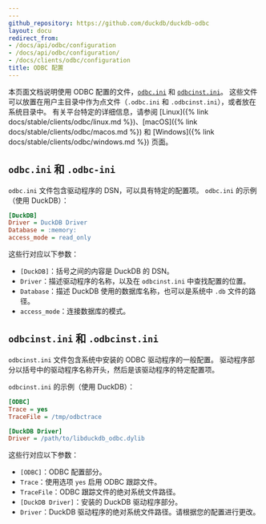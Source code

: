 ```yaml
---
---
github_repository: https://github.com/duckdb/duckdb-odbc
layout: docu
redirect_from:
- /docs/api/odbc/configuration
- /docs/api/odbc/configuration/
- /docs/clients/odbc/configuration
title: ODBC 配置
---
```


本页面文档说明使用 ODBC 配置的文件，[`odbc.ini`](#odbcini-and-odbcini) 和 [`odbcinst.ini`](#odbcinstini-and-odbcinstini)。
这些文件可以放置在用户主目录中作为点文件（`.odbc.ini` 和 `.odbcinst.ini`），或者放在系统目录中。
有关平台特定的详细信息，请参阅 [Linux]({% link docs/stable/clients/odbc/linux.md %})、[macOS]({% link docs/stable/clients/odbc/macos.md %}) 和 [Windows]({% link docs/stable/clients/odbc/windows.md %}) 页面。

## `odbc.ini` 和 `.odbc-ini`

`odbc.ini` 文件包含驱动程序的 DSN，可以具有特定的配置项。
`odbc.ini` 的示例（使用 DuckDB）：

```ini
[DuckDB]
Driver = DuckDB Driver
Database = :memory:
access_mode = read_only
```

这些行对应以下参数：

* `[DuckDB]`：括号之间的内容是 DuckDB 的 DSN。
* `Driver`：描述驱动程序的名称，以及在 `odbcinst.ini` 中查找配置的位置。
* `Database`：描述 DuckDB 使用的数据库名称，也可以是系统中 `.db` 文件的路径。
* `access_mode`：连接数据库的模式。

## `odbcinst.ini` 和 `.odbcinst.ini`

`odbcinst.ini` 文件包含系统中安装的 ODBC 驱动程序的一般配置。
驱动程序部分以括号中的驱动程序名称开头，然后是该驱动程序的特定配置项。

`odbcinst.ini` 的示例（使用 DuckDB）：

```ini
[ODBC]
Trace = yes
TraceFile = /tmp/odbctrace

[DuckDB Driver]
Driver = /path/to/libduckdb_odbc.dylib
```

这些行对应以下参数：

* `[ODBC]`：ODBC 配置部分。
* `Trace`：使用选项 `yes` 启用 ODBC 跟踪文件。
* `TraceFile`：ODBC 跟踪文件的绝对系统文件路径。
* `[DuckDB Driver]`：安装的 DuckDB 驱动程序部分。
* `Driver`：DuckDB 驱动程序的绝对系统文件路径。请根据您的配置进行更改。